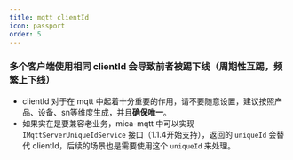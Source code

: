 ```yaml
---
title: mqtt clientId
icon: passport
order: 5
---
```


### 多个客户端使用相同 clientId 会导致前者被踢下线（周期性互踢，频繁上下线）
- clientId 对于在 mqtt 中起着十分重要的作用，请不要随意设置，建议按照产品、设备、sn等维度生成，并且**确保唯一**。
- 如果实在是要兼容老业务，mica-mqtt 中可以实现 `IMqttServerUniqueIdService` 接口（1.1.4开始支持），返回的 `uniqueId` 会替代 clientId，后续的场景也是需要使用这个 `uniqueId` 来处理。
